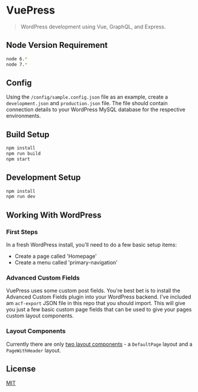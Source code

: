 # VuePress

> WordPress development using Vue, GraphQL, and Express.

## Node Version Requirement

```bash
node 6.*
node 7.*
```

## Config

Using the `/config/sample.config.json` file as an example, create a `development.json` and `production.json` file. The file should contain connection details to your WordPress MySQL database for the respective environments. 

## Build Setup

``` bash
npm install
npm run build
npm start
```

## Development Setup

```bash
npm install
npm run dev
```

## Working With WordPress

### First Steps

In a fresh WordPress install, you'll need to do a few basic setup items:

- Create a page called 'Homepage'
- Create a menu called 'primary-navigation'

### Advanced Custom Fields

VuePress uses some custom post fields. You're best bet is to install the Advanced Custom Fields plugin into your WordPress backend. I've included am `acf-export` JSON file in this repo that you should import. This will give you just a few basic custom page fields that can be used to give your pages custom layout components.

### Layout Components

Currently there are only [two layout components](https://github.com/ramsaylanier/VuePress/tree/master/src/components/page/layouts) - a `DefaultPage` layout and a `PageWithHeader` layout. 

## License

[MIT](http://opensource.org/licenses/MIT)
